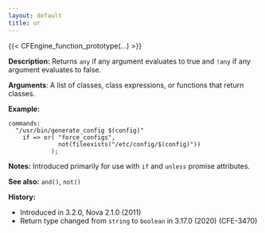 ```yaml
---
layout: default
title: or
---
```


{{< CFEngine_function_prototype(...) >}}

**Description:** Returns `any` if any argument evaluates to true and `!any` if
any argument evaluates to false.

**Arguments**: A list of classes, class expressions, or functions that return
classes.

**Example:**

```cf3
commands:
  "/usr/bin/generate_config $(config)"
    if => or( "force_configs",
              not(fileexists("/etc/config/$(config)"))
            );
```

**Notes:** Introduced primarily for use with `if` and `unless` promise attributes.

**See also:** `and()`, `not()`

**History:**

* Introduced in 3.2.0, Nova 2.1.0 (2011)
* Return type changed from `string` to `boolean` in 3.17.0 (2020) (CFE-3470)
